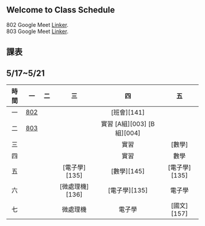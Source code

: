 ## Welcome to Class Schedule

802 Google Meet [Linker](https://meet.google.com/lookup/gldzzmohsh?authuser=0&hs=179).  
803 Google Meet [Linker](https://meet.google.com/lookup/bcspmhcrce?authuser=0&hs=179).

##  課表

## 5/17~5/21

| 時間  |    一      |  二   |       三        |             四             |      五       |
| :---: |  :---:     | :---: | :-------------: | :------------------------: | :-----------: |
|  一   |    [802]   |       |                 |        [班會][141]         |               |
|  二   |    [803]   |       |                 | 實習 [A組][003] [B組][004] |               |
|  三   |            |       |                 |            實習            |    [數學]     |
|  四   |            |       |                 |            實習            |     數學      |
|  五   |            |       |  [電子學][135]  |        [數學][145]         | [電子學][135] |
|  六   |            |       | [微處理機][136] |       [電子學][135]        |    電子學     |
|  七   |            |       |    微處理機     |           電子學           |  [國文][157]  |

[802]:https://meet.google.com/zhd-qxdr-hid
[803]:https://meet.google.com/gxy-bjpm-dui
